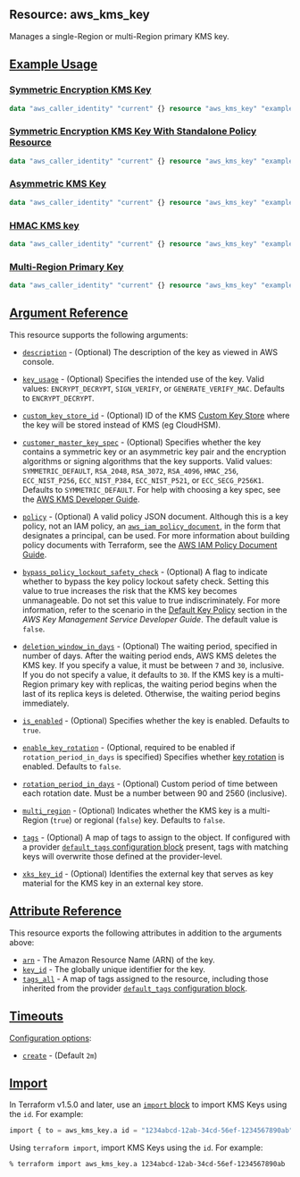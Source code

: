 ## Resource: aws\_kms\_key

Manages a single-Region or multi-Region primary KMS key.

## [Example Usage](https://registry.terraform.io/providers/hashicorp/aws/latest/docs/resources/kms_key#example-usage)

### [Symmetric Encryption KMS Key](https://registry.terraform.io/providers/hashicorp/aws/latest/docs/resources/kms_key#symmetric-encryption-kms-key)

```terraform
data "aws_caller_identity" "current" {} resource "aws_kms_key" "example" { description = "An example symmetric encryption KMS key" enable_key_rotation = true deletion_window_in_days = 20 policy = jsonencode({ Version = "2012-10-17" Id = "key-default-1" Statement = [ { Sid = "Enable IAM User Permissions" Effect = "Allow" Principal = { AWS = "arn:aws:iam::${data.aws_caller_identity.current.account_id}:root" }, Action = "kms:*" Resource = "*" }, { Sid = "Allow administration of the key" Effect = "Allow" Principal = { AWS = "arn:aws:iam::${data.aws_caller_identity.current.account_id}:user/Alice" }, Action = [ "kms:ReplicateKey", "kms:Create*", "kms:Describe*", "kms:Enable*", "kms:List*", "kms:Put*", "kms:Update*", "kms:Revoke*", "kms:Disable*", "kms:Get*", "kms:Delete*", "kms:ScheduleKeyDeletion", "kms:CancelKeyDeletion" ], Resource = "*" }, { Sid = "Allow use of the key" Effect = "Allow" Principal = { AWS = "arn:aws:iam::${data.aws_caller_identity.current.account_id}:user/Bob" }, Action = [ "kms:DescribeKey", "kms:Encrypt", "kms:Decrypt", "kms:ReEncrypt*", "kms:GenerateDataKey", "kms:GenerateDataKeyWithoutPlaintext" ], Resource = "*" } ] }) }
```

### [Symmetric Encryption KMS Key With Standalone Policy Resource](https://registry.terraform.io/providers/hashicorp/aws/latest/docs/resources/kms_key#symmetric-encryption-kms-key-with-standalone-policy-resource)

```terraform
data "aws_caller_identity" "current" {} resource "aws_kms_key" "example" { description = "An example symmetric encryption KMS key" enable_key_rotation = true deletion_window_in_days = 20 } resource "aws_kms_key_policy" "example" { key_id = aws_kms_key.example.id policy = jsonencode({ Version = "2012-10-17" Id = "key-default-1" Statement = [ { Sid = "Enable IAM User Permissions" Effect = "Allow" Principal = { AWS = "arn:aws:iam::${data.aws_caller_identity.current.account_id}:root" }, Action = "kms:*" Resource = "*" } ] }) }
```

### [Asymmetric KMS Key](https://registry.terraform.io/providers/hashicorp/aws/latest/docs/resources/kms_key#asymmetric-kms-key)

```terraform
data "aws_caller_identity" "current" {} resource "aws_kms_key" "example" { description = "RSA-3072 asymmetric KMS key for signing and verification" customer_master_key_spec = "RSA_3072" key_usage = "SIGN_VERIFY" enable_key_rotation = false policy = jsonencode({ Version = "2012-10-17" Id = "key-default-1" Statement = [ { Sid = "Enable IAM User Permissions" Effect = "Allow" Principal = { AWS = "arn:aws:iam::${data.aws_caller_identity.current.account_id}:root" }, Action = "kms:*" Resource = "*" }, { Sid = "Allow administration of the key" Effect = "Allow" Principal = { AWS = "arn:aws:iam::${data.aws_caller_identity.current.account_id}:role/Admin" }, Action = [ "kms:Create*", "kms:Describe*", "kms:Enable*", "kms:List*", "kms:Put*", "kms:Update*", "kms:Revoke*", "kms:Disable*", "kms:Get*", "kms:Delete*", "kms:ScheduleKeyDeletion", "kms:CancelKeyDeletion" ], Resource = "*" }, { Sid = "Allow use of the key" Effect = "Allow" Principal = { AWS = "arn:aws:iam::${data.aws_caller_identity.current.account_id}:role/Developer" }, Action = [ "kms:Sign", "kms:Verify", "kms:DescribeKey" ], Resource = "*" } ] }) }
```

### [HMAC KMS key](https://registry.terraform.io/providers/hashicorp/aws/latest/docs/resources/kms_key#hmac-kms-key)

```terraform
data "aws_caller_identity" "current" {} resource "aws_kms_key" "example" { description = "HMAC_384 key for tokens" customer_master_key_spec = "HMAC_384" key_usage = "GENERATE_VERIFY_MAC" enable_key_rotation = false policy = jsonencode({ Version = "2012-10-17" Id = "key-default-1" Statement = [ { Sid = "Enable IAM User Permissions" Effect = "Allow" Principal = { AWS = "arn:aws:iam::${data.aws_caller_identity.current.account_id}:root" }, Action = "kms:*" Resource = "*" }, { Sid = "Allow administration of the key" Effect = "Allow" Principal = { AWS = "arn:aws:iam::${data.aws_caller_identity.current.account_id}:role/Admin" }, Action = [ "kms:Create*", "kms:Describe*", "kms:Enable*", "kms:List*", "kms:Put*", "kms:Update*", "kms:Revoke*", "kms:Disable*", "kms:Get*", "kms:Delete*", "kms:ScheduleKeyDeletion", "kms:CancelKeyDeletion" ], Resource = "*" }, { Sid = "Allow use of the key" Effect = "Allow" Principal = { AWS = "arn:aws:iam::${data.aws_caller_identity.current.account_id}:role/Developer" }, Action = [ "kms:GenerateMac", "kms:VerifyMac", "kms:DescribeKey" ], Resource = "*" } ] }) }
```

### [Multi-Region Primary Key](https://registry.terraform.io/providers/hashicorp/aws/latest/docs/resources/kms_key#multi-region-primary-key)

```terraform
data "aws_caller_identity" "current" {} resource "aws_kms_key" "example" { description = "An example multi-Region primary key" multi_region = true enable_key_rotation = true deletion_window_in_days = 10 policy = jsonencode({ Version = "2012-10-17" Id = "key-default-1" Statement = [ { Sid = "Enable IAM User Permissions" Effect = "Allow" Principal = { AWS = "arn:aws:iam::${data.aws_caller_identity.current.account_id}:root" }, Action = "kms:*" Resource = "*" }, { Sid = "Allow administration of the key" Effect = "Allow" Principal = { AWS = "arn:aws:iam::${data.aws_caller_identity.current.account_id}:user/Alice" }, Action = [ "kms:ReplicateKey", "kms:Create*", "kms:Describe*", "kms:Enable*", "kms:List*", "kms:Put*", "kms:Update*", "kms:Revoke*", "kms:Disable*", "kms:Get*", "kms:Delete*", "kms:ScheduleKeyDeletion", "kms:CancelKeyDeletion" ], Resource = "*" }, { Sid = "Allow use of the key" Effect = "Allow" Principal = { AWS = "arn:aws:iam::${data.aws_caller_identity.current.account_id}:user/Bob" }, Action = [ "kms:DescribeKey", "kms:Encrypt", "kms:Decrypt", "kms:ReEncrypt*", "kms:GenerateDataKey", "kms:GenerateDataKeyWithoutPlaintext" ], Resource = "*" } ] }) }
```

## [Argument Reference](https://registry.terraform.io/providers/hashicorp/aws/latest/docs/resources/kms_key#argument-reference)

This resource supports the following arguments:

-   [`description`](https://registry.terraform.io/providers/hashicorp/aws/latest/docs/resources/kms_key#description-1) - (Optional) The description of the key as viewed in AWS console.
-   [`key_usage`](https://registry.terraform.io/providers/hashicorp/aws/latest/docs/resources/kms_key#key_usage-1) - (Optional) Specifies the intended use of the key. Valid values: `ENCRYPT_DECRYPT`, `SIGN_VERIFY`, or `GENERATE_VERIFY_MAC`. Defaults to `ENCRYPT_DECRYPT`.
-   [`custom_key_store_id`](https://registry.terraform.io/providers/hashicorp/aws/latest/docs/resources/kms_key#custom_key_store_id-1) - (Optional) ID of the KMS [Custom Key Store](https://docs.aws.amazon.com/kms/latest/developerguide/create-cmk-keystore.html) where the key will be stored instead of KMS (eg CloudHSM).
-   [`customer_master_key_spec`](https://registry.terraform.io/providers/hashicorp/aws/latest/docs/resources/kms_key#customer_master_key_spec-1) - (Optional) Specifies whether the key contains a symmetric key or an asymmetric key pair and the encryption algorithms or signing algorithms that the key supports. Valid values: `SYMMETRIC_DEFAULT`, `RSA_2048`, `RSA_3072`, `RSA_4096`, `HMAC_256`, `ECC_NIST_P256`, `ECC_NIST_P384`, `ECC_NIST_P521`, or `ECC_SECG_P256K1`. Defaults to `SYMMETRIC_DEFAULT`. For help with choosing a key spec, see the [AWS KMS Developer Guide](https://docs.aws.amazon.com/kms/latest/developerguide/symm-asymm-choose.html).
-   [`policy`](https://registry.terraform.io/providers/hashicorp/aws/latest/docs/resources/kms_key#policy-3) - (Optional) A valid policy JSON document. Although this is a key policy, not an IAM policy, an [`aws_iam_policy_document`](https://registry.terraform.io/providers/hashicorp/aws/latest/docs/data-sources/iam_policy_document), in the form that designates a principal, can be used. For more information about building policy documents with Terraform, see the [AWS IAM Policy Document Guide](https://learn.hashicorp.com/terraform/aws/iam-policy).

-   [`bypass_policy_lockout_safety_check`](https://registry.terraform.io/providers/hashicorp/aws/latest/docs/resources/kms_key#bypass_policy_lockout_safety_check-1) - (Optional) A flag to indicate whether to bypass the key policy lockout safety check. Setting this value to true increases the risk that the KMS key becomes unmanageable. Do not set this value to true indiscriminately. For more information, refer to the scenario in the [Default Key Policy](https://docs.aws.amazon.com/kms/latest/developerguide/key-policies.html#key-policy-default-allow-root-enable-iam) section in the _AWS Key Management Service Developer Guide_. The default value is `false`.
-   [`deletion_window_in_days`](https://registry.terraform.io/providers/hashicorp/aws/latest/docs/resources/kms_key#deletion_window_in_days-1) - (Optional) The waiting period, specified in number of days. After the waiting period ends, AWS KMS deletes the KMS key. If you specify a value, it must be between `7` and `30`, inclusive. If you do not specify a value, it defaults to `30`. If the KMS key is a multi-Region primary key with replicas, the waiting period begins when the last of its replica keys is deleted. Otherwise, the waiting period begins immediately.
-   [`is_enabled`](https://registry.terraform.io/providers/hashicorp/aws/latest/docs/resources/kms_key#is_enabled-1) - (Optional) Specifies whether the key is enabled. Defaults to `true`.
-   [`enable_key_rotation`](https://registry.terraform.io/providers/hashicorp/aws/latest/docs/resources/kms_key#enable_key_rotation-1) - (Optional, required to be enabled if `rotation_period_in_days` is specified) Specifies whether [key rotation](http://docs.aws.amazon.com/kms/latest/developerguide/rotate-keys.html) is enabled. Defaults to `false`.
-   [`rotation_period_in_days`](https://registry.terraform.io/providers/hashicorp/aws/latest/docs/resources/kms_key#rotation_period_in_days-1) - (Optional) Custom period of time between each rotation date. Must be a number between 90 and 2560 (inclusive).
-   [`multi_region`](https://registry.terraform.io/providers/hashicorp/aws/latest/docs/resources/kms_key#multi_region-1) - (Optional) Indicates whether the KMS key is a multi-Region (`true`) or regional (`false`) key. Defaults to `false`.
-   [`tags`](https://registry.terraform.io/providers/hashicorp/aws/latest/docs/resources/kms_key#tags-3) - (Optional) A map of tags to assign to the object. If configured with a provider [`default_tags` configuration block](https://registry.terraform.io/providers/hashicorp/aws/latest/docs#default_tags-configuration-block) present, tags with matching keys will overwrite those defined at the provider-level.
-   [`xks_key_id`](https://registry.terraform.io/providers/hashicorp/aws/latest/docs/resources/kms_key#xks_key_id-1) - (Optional) Identifies the external key that serves as key material for the KMS key in an external key store.

## [Attribute Reference](https://registry.terraform.io/providers/hashicorp/aws/latest/docs/resources/kms_key#attribute-reference)

This resource exports the following attributes in addition to the arguments above:

-   [`arn`](https://registry.terraform.io/providers/hashicorp/aws/latest/docs/resources/kms_key#arn-1) - The Amazon Resource Name (ARN) of the key.
-   [`key_id`](https://registry.terraform.io/providers/hashicorp/aws/latest/docs/resources/kms_key#key_id-1) - The globally unique identifier for the key.
-   [`tags_all`](https://registry.terraform.io/providers/hashicorp/aws/latest/docs/resources/kms_key#tags_all-1) - A map of tags assigned to the resource, including those inherited from the provider [`default_tags` configuration block](https://registry.terraform.io/providers/hashicorp/aws/latest/docs#default_tags-configuration-block).

## [Timeouts](https://registry.terraform.io/providers/hashicorp/aws/latest/docs/resources/kms_key#timeouts)

[Configuration options](https://developer.hashicorp.com/terraform/language/resources/syntax#operation-timeouts):

-   [`create`](https://registry.terraform.io/providers/hashicorp/aws/latest/docs/resources/kms_key#create-1) - (Default `2m`)

## [Import](https://registry.terraform.io/providers/hashicorp/aws/latest/docs/resources/kms_key#import)

In Terraform v1.5.0 and later, use an [`import` block](https://developer.hashicorp.com/terraform/language/import) to import KMS Keys using the `id`. For example:

```terraform
import { to = aws_kms_key.a id = "1234abcd-12ab-34cd-56ef-1234567890ab" }
```

Using `terraform import`, import KMS Keys using the `id`. For example:

```console
% terraform import aws_kms_key.a 1234abcd-12ab-34cd-56ef-1234567890ab
```
